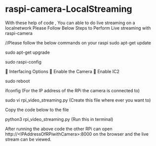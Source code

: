 # raspi-camera-LocalStreaming
With these help of code , You can able to do live streaming on a localnetwork
Please Follow Below Steps to Perform Live streaming with raspi-camera

//Please follow the below commands on your raspi
sudo apt-get update

sudo apt-get upgrade

sudo raspi-config

 Interfacing Options
 Enable the Camera
 Enable IC2

sudo reboot

ifconfig (For the IP address of the RPi the camera is connected to)

sudo vi rpi_video_streaming.py (Create this file where ever you want to)

Copy the code below to the file

python3 rpi_video_streaming.py (Run this in terminal)

After running the above code the other RPi can open http://&lt;IPAddressOfRPiwithCamera&gt;:8000 on the
browser and the live stream can be viewed.
